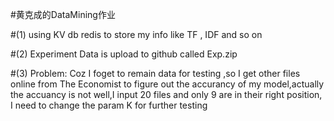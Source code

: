 #黄克成的DataMining作业

#(1) using KV db redis to store my info like TF , IDF and so on

#(2) Experiment Data is upload to github called Exp.zip

#(3) Problem: Coz I foget to remain data for testing ,so I get other files online from The Economist to figure out the accurancy of my      model,actually the accuancy is not well,I input 20 files and only 9 are in their right position, I need to change the param K for further testing 

